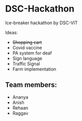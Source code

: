 # DSC-Hackathon
Ice-breaker hackathon by DSC-VIT

Ideas:
- ~~Shopping cart~~
- Covid vaccine
- PA system for deaf
- Sign language
- Traffic Signal
- Farm implementation

## Team members:
- Ananya
- Anish
- Rehaan
- Raggav
